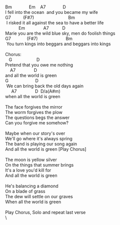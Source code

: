 \
Bm&nbsp;&nbsp;&nbsp;&nbsp;&nbsp;&nbsp;&nbsp;&nbsp;&nbsp;&nbsp;&nbsp;&nbsp;&nbsp;&nbsp;Em&nbsp;&nbsp;&nbsp;&nbsp;A7&nbsp;&nbsp;&nbsp;&nbsp;&nbsp;&nbsp;&nbsp;&nbsp;&nbsp;&nbsp;&nbsp;&nbsp;&nbsp;&nbsp;D\
I&nbsp;fell&nbsp;into&nbsp;the&nbsp;ocean&nbsp;&nbsp;and&nbsp;you&nbsp;became&nbsp;my&nbsp;wife\
G7&nbsp;&nbsp;&nbsp;&nbsp;&nbsp;&nbsp;&nbsp;&nbsp;&nbsp;&nbsp;(F#7)&nbsp;&nbsp;&nbsp;&nbsp;&nbsp;&nbsp;&nbsp;&nbsp;&nbsp;&nbsp;&nbsp;&nbsp;&nbsp;&nbsp;&nbsp;&nbsp;&nbsp;&nbsp;&nbsp;&nbsp;&nbsp;&nbsp;&nbsp;&nbsp;&nbsp;&nbsp;&nbsp;&nbsp;Bm\
&nbsp;I&nbsp;risked&nbsp;it&nbsp;all&nbsp;against&nbsp;the&nbsp;sea&nbsp;to&nbsp;have&nbsp;a&nbsp;better&nbsp;life\
&nbsp;&nbsp;&nbsp;&nbsp;&nbsp;&nbsp;&nbsp;&nbsp;&nbsp;&nbsp;&nbsp;Em&nbsp;&nbsp;&nbsp;&nbsp;&nbsp;&nbsp;&nbsp;&nbsp;&nbsp;&nbsp;&nbsp;&nbsp;&nbsp;&nbsp;&nbsp;A7&nbsp;&nbsp;&nbsp;&nbsp;&nbsp;&nbsp;&nbsp;&nbsp;&nbsp;&nbsp;&nbsp;D\
Marie&nbsp;you&nbsp;are&nbsp;the&nbsp;wild&nbsp;blue&nbsp;sky,&nbsp;men&nbsp;do&nbsp;foolish&nbsp;things\
G7&nbsp;&nbsp;&nbsp;&nbsp;&nbsp;&nbsp;&nbsp;&nbsp;&nbsp;&nbsp;&nbsp;&nbsp;&nbsp;(F#7)&nbsp;&nbsp;&nbsp;&nbsp;&nbsp;&nbsp;&nbsp;&nbsp;&nbsp;&nbsp;&nbsp;&nbsp;&nbsp;&nbsp;&nbsp;&nbsp;&nbsp;&nbsp;&nbsp;&nbsp;&nbsp;&nbsp;&nbsp;Bm\
&nbsp;You&nbsp;turn&nbsp;kings&nbsp;into&nbsp;beggars&nbsp;and&nbsp;beggars&nbsp;into&nbsp;kings\
\
Chorus:\
&nbsp;&nbsp;&nbsp;G&nbsp;&nbsp;&nbsp;&nbsp;&nbsp;&nbsp;&nbsp;&nbsp;&nbsp;&nbsp;&nbsp;&nbsp;&nbsp;&nbsp;&nbsp;&nbsp;&nbsp;&nbsp;&nbsp;&nbsp;D&nbsp;&nbsp;\
Pretend&nbsp;that&nbsp;you&nbsp;owe&nbsp;me&nbsp;nothing&nbsp;&nbsp;&nbsp;&nbsp;&nbsp;&nbsp;\
&nbsp;&nbsp;&nbsp;&nbsp;A7&nbsp;&nbsp;&nbsp;&nbsp;&nbsp;&nbsp;&nbsp;&nbsp;&nbsp;&nbsp;&nbsp;&nbsp;&nbsp;&nbsp;&nbsp;D\
and&nbsp;all&nbsp;the&nbsp;world&nbsp;is&nbsp;green\
G&nbsp;&nbsp;&nbsp;&nbsp;&nbsp;&nbsp;&nbsp;&nbsp;&nbsp;&nbsp;&nbsp;&nbsp;&nbsp;&nbsp;&nbsp;&nbsp;&nbsp;&nbsp;&nbsp;&nbsp;&nbsp;&nbsp;D&nbsp;&nbsp;&nbsp;&nbsp;&nbsp;&nbsp;&nbsp;&nbsp;&nbsp;\
&nbsp;We&nbsp;can&nbsp;bring&nbsp;back&nbsp;the&nbsp;old&nbsp;days&nbsp;again&nbsp;&nbsp;&nbsp;&nbsp;&nbsp;\
&nbsp;&nbsp;&nbsp;&nbsp;&nbsp;A7&nbsp;&nbsp;&nbsp;&nbsp;&nbsp;&nbsp;&nbsp;&nbsp;&nbsp;&nbsp;&nbsp;&nbsp;&nbsp;&nbsp;&nbsp;D&nbsp;&nbsp;D/a(A#m)\
when&nbsp;all&nbsp;the&nbsp;world&nbsp;is&nbsp;green\
\
The&nbsp;face&nbsp;forgives&nbsp;the&nbsp;mirror\
The&nbsp;worm&nbsp;forgives&nbsp;the&nbsp;plow\
The&nbsp;questions&nbsp;begs&nbsp;the&nbsp;answer\
Can&nbsp;you&nbsp;forgive&nbsp;me&nbsp;somehow?\
\
Maybe&nbsp;when&nbsp;our&nbsp;story's&nbsp;over\
We'll&nbsp;go&nbsp;where&nbsp;it's&nbsp;always&nbsp;spring\
The&nbsp;band&nbsp;is&nbsp;playing&nbsp;our&nbsp;song&nbsp;again\
And&nbsp;all&nbsp;the&nbsp;world&nbsp;is&nbsp;green&nbsp;[Play&nbsp;Chorus]\
\
The&nbsp;moon&nbsp;is&nbsp;yellow&nbsp;silver\
On&nbsp;the&nbsp;things&nbsp;that&nbsp;summer&nbsp;brings\
It's&nbsp;a&nbsp;love&nbsp;you'd&nbsp;kill&nbsp;for\
And&nbsp;all&nbsp;the&nbsp;world&nbsp;is&nbsp;green\
\
He's&nbsp;balancing&nbsp;a&nbsp;diamond\
On&nbsp;a&nbsp;blade&nbsp;of&nbsp;grass\
The&nbsp;dew&nbsp;will&nbsp;settle&nbsp;on&nbsp;our&nbsp;graves\
When&nbsp;all&nbsp;the&nbsp;world&nbsp;is&nbsp;green\
\
Play&nbsp;Chorus,&nbsp;Solo&nbsp;and&nbsp;repeat&nbsp;last&nbsp;verse\
\
